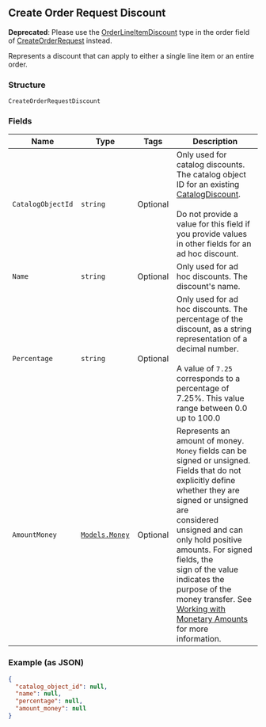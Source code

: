 ## Create Order Request Discount

__Deprecated__: Please use the [OrderLineItemDiscount](#type-orderlineitemdiscount) type
in the order field of [CreateOrderRequest](#type-createorderrequest) instead.

Represents a discount that can apply to either a single line item or an entire order.

### Structure

`CreateOrderRequestDiscount`

### Fields

| Name | Type | Tags | Description |
|  --- | --- | --- | --- |
| `CatalogObjectId` | `string` | Optional | Only used for catalog discounts.<br>The catalog object ID for an existing [CatalogDiscount](#type-catalogdiscount).<br><br>Do not provide a value for this field if you provide values in other fields for an ad hoc discount. |
| `Name` | `string` | Optional | Only used for ad hoc discounts. The discount's name. |
| `Percentage` | `string` | Optional | Only used for ad hoc discounts. The percentage of the discount, as a string representation of a decimal number.<br><br>A value of `7.25` corresponds to a percentage of 7.25%. This value range between 0.0 up to 100.0 |
| `AmountMoney` | [`Models.Money`](/doc/models/money.md) | Optional | Represents an amount of money. `Money` fields can be signed or unsigned.<br>Fields that do not explicitly define whether they are signed or unsigned are<br>considered unsigned and can only hold positive amounts. For signed fields, the<br>sign of the value indicates the purpose of the money transfer. See<br>[Working with Monetary Amounts](https://developer.squareup.com/docs/build-basics/working-with-monetary-amounts)<br>for more information. |

### Example (as JSON)

```json
{
  "catalog_object_id": null,
  "name": null,
  "percentage": null,
  "amount_money": null
}
```

